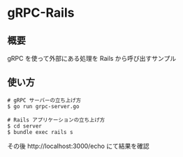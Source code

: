 # gRPC-Rails

## 概要

gRPC を使って外部にある処理を Rails から呼び出すサンプル

## 使い方

```
# gRPC サーバーの立ち上げ方
$ go run grpc-server.go

# Rails アプリケーションの立ち上げ方
$ cd server
$ bundle exec rails s
```

その後 http://localhost:3000/echo にて結果を確認
